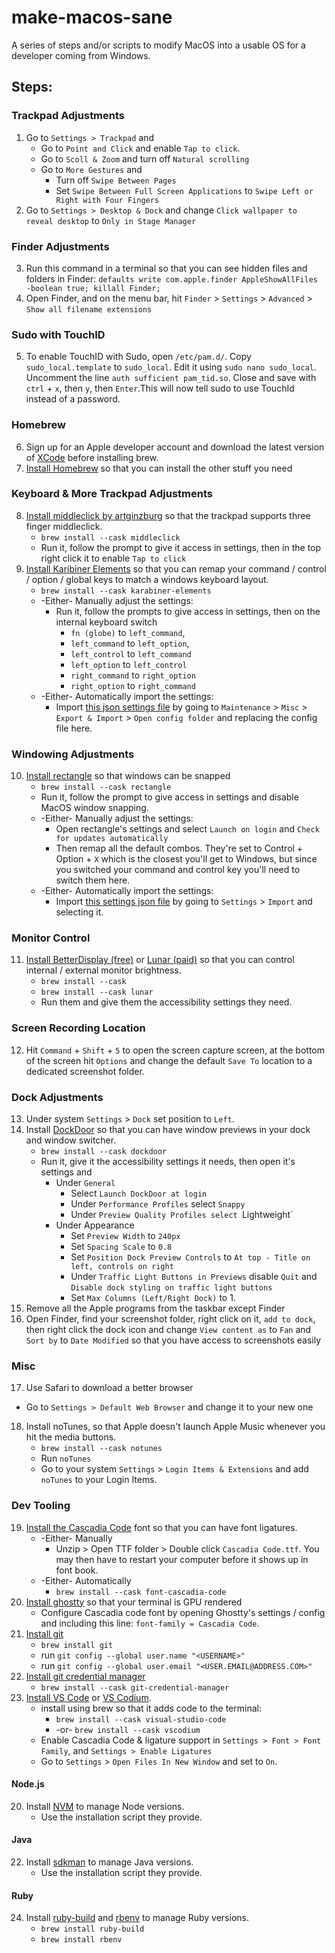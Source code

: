 # make-macos-sane
A series of steps and/or scripts to modify MacOS into a usable OS for a developer coming from Windows.

## Steps:

### Trackpad Adjustments

1. Go to `Settings > Trackpad` and
   * Go to `Point and Click` and enable `Tap to click`.
   * Go to `Scoll & Zoom` and turn off `Natural scrolling`
   * Go to `More Gestures` and
     * Turn off `Swipe Between Pages`
     * Set `Swipe Between Full Screen Applications` to `Swipe Left or Right with Four Fingers`  
2. Go to `Settings > Desktop & Dock` and change `Click wallpaper to reveal desktop` to `Only in Stage Manager`

### Finder Adjustments
3. Run this command in a terminal so that you can see hidden files and folders in Finder: `defaults write com.apple.finder AppleShowAllFiles -boolean true; killall Finder;`
4. Open Finder, and on the menu bar, hit `Finder` > `Settings` > `Advanced` > `Show all filename extensions`

### Sudo with TouchID
5. To enable TouchID with Sudo, open `/etc/pam.d/`. Copy `sudo_local.template` to `sudo_local`. Edit it using `sudo nano sudo_local`. Uncomment the line `auth sufficient pam_tid.so`. Close and save with `ctrl` + `x`, then `y`, then `Enter`.This will now tell sudo to use TouchId instead of a password.

### Homebrew
6. Sign up for an Apple developer account and download the latest version of [XCode](https://developer.apple.com/download/all/?q=xcode) before installing brew.
7. [Install Homebrew](https://brew.sh/) so that you can install the other stuff you need

### Keyboard & More Trackpad Adjustments
8. [Install middleclick by artginzburg](https://github.com/artginzburg/MiddleClick-Sonoma) so that the trackpad supports three finger middleclick.
   * `brew install --cask middleclick`
   * Run it, follow the prompt to give it access in settings, then in the top right click it to enable `Tap to click`
9. [Install Karibiner Elements](https://karabiner-elements.pqrs.org) so that you can remap your command / control / option / global keys to match a windows keyboard layout.
    * `brew install --cask karabiner-elements`
    * -Either- Manually adjust the settings:
      * Run it, follow the prompts to give access in settings, then on the internal keyboard switch
        * `fn (globe)` to `left_command`,
        * `left_command` to `left_option`,
        * `left_control` to `left_command`
        * `left_option` to `left_control`
        * `right_command` to `right_option`
        * `right_option` to `right_command`
    * -Either- Automatically import the settings:
        * Import [this json settings file](/configs/karabiner-elements/karabiner.json) by going to `Maintenance` > `Misc` > `Export & Import` > `Open config folder` and replacing the config file here.

### Windowing Adjustments
10. [Install rectangle](https://rectangleapp.com/) so that windows can be snapped
    * `brew install --cask rectangle`
    * Run it, follow the prompt to give access in settings and disable MacOS window snapping.
    * -Either- Manually adjust the settings:
      * Open  rectangle's settings and select `Launch on login` and `Check for updates automatically`
      * Then remap all the default combos. They're set to Control + Option + `X` which is the closest you'll get to Windows, but since you switched your command and control key you'll need to switch them here.
    * -Either- Automatically import the settings:
      * Import [this settings json file](/configs/rectangle/RectangleConfig.json) by going to `Settings` > `Import` and selecting it.

### Monitor Control
11. [Install BetterDisplay (free)](https://betterdisplay.pro/) or [Lunar (paid)](https://lunar.fyi) so that you can control internal / external monitor brightness.
    *   `brew install --cask `
    *   `brew install --cask lunar`
    *   Run them and give them the accessibility settings they need.
   
### Screen Recording Location
12. Hit `Command` + `Shift` + `5` to open the screen capture screen, at the bottom of the screen hit `Options` and change the default `Save To` location to a dedicated screenshot folder.

### Dock Adjustments
13. Under system `Settings` > `Dock` set position to `Left`.
14. Install [DockDoor](https://github.com/ejbills/DockDoor) so that you can have window previews in your dock and window switcher.
    * `brew install --cask dockdoor`
    * Run it, give it the accessibility settings it needs, then open it's settings and
      * Under `General`
        * Select `Launch DockDoor at login`
        * Under `Performance Profiles` select `Snappy`
        * Under `Preview Quality Profiles select `Lightweight`
      * Under Appearance
        * Set `Preview Width` to `240px`
        * Set `Spacing Scale` to `0.8`
        * Set `Position Dock Preview Controls` to `At top - Title on left, controls on right`
        * Under `Traffic Light Buttons in Previews` disable `Quit` and `Disable dock styling on traffic light buttons`
        * Set `Max Columns (Left/Right Dock)` to 1.
15. Remove all the Apple programs from the taskbar except Finder
16. Open Finder, find your screenshot folder, right click on it, `add to dock`, then right click the dock icon and change `View content as` to `Fan` and `Sort by` to `Date Modified` so that you have access to screenshots easily

### Misc
17. Use Safari to download a better browser
   * Go to `Settings > Default Web Browser` and change it to your new one
18. Install noTunes, so that Apple doesn't launch Apple Music whenever you hit the media buttons. 
    * `brew install --cask notunes`
    * Run `noTunes`
    * Go to your system `Settings` > `Login Items & Extensions` and add `noTunes` to your Login Items.

### Dev Tooling
19. [Install the Cascadia Code](https://github.com/microsoft/cascadia-code/releases) font so that you can have font ligatures.
    * -Either- Manually
      * Unzip > Open TTF folder > Double click `Cascadia Code.ttf`. You may then have to restart your computer before it shows up in font book.
    * -Either- Automatically
      * `brew install --cask font-cascadia-code`
20. [Install ghostty](https://ghostty.org) so that your terminal is GPU rendered
    * Configure Cascadia code font by opening Ghostty's settings / config and including this line: `font-family = Cascadia Code`.
21. [Install git](https://git-scm.com/download/mac)
    * `brew install git`
    * run `git config --global user.name "<USERNAME>"`
    * run `git config --global user.email "<USER.EMAIL@ADDRESS.COM>"`
22. [Install git credential manager](https://github.com/git-ecosystem/git-credential-manager/blob/release/docs/install.md)
    * `brew install --cask git-credential-manager`
23. [Install VS Code](https://code.visualstudio.com/Download) or [VS Codium](https://vscodium.com/).
    * install using brew so that it adds code to the terminal:
      * `brew install --cask visual-studio-code`
      * -or- `brew install --cask vscodium`
    * Enable Cascadia Code & ligature support in `Settings > Font > Font Family`, and `Settings > Enable Ligatures`
    * Go to `Settings` > `Open Files In New Window` and set to `On`.

#### Node.js
20. Install [NVM](https://nvm.sh/) to manage Node versions.
    * Use the installation script they provide.

#### Java
22. Install [sdkman](https://sdkman.io/) to manage Java versions.
    * Use the installation script they provide.

#### Ruby
24. Install [ruby-build](https://github.com/rbenv/ruby-build) and [rbenv](https://github.com/rbenv/rbenv) to manage Ruby versions.
    * `brew install ruby-build`
    * `brew install rbenv`



